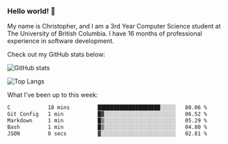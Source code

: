 ### Hello world! 👋
My name is Christopher, and I am a 3rd Year Computer Science student at The University of British Columbia. I have 16 months of professional experience in software development.


Check out my GitHub stats below: 

![GitHub stats](https://github-readme-stats-chrishadrian.vercel.app/api?username=chrishadrian&hide=contribs,issues&count_private=true&show_icons=true&theme=tokyonight)

![Top Langs](https://github-readme-stats-chrishadrian.vercel.app/api/top-langs/?username=chrishadrian&exclude_repo=prodify,cpsc221&layout=compact&theme=tokyonight&langs_count=4)

What I've been up to this week:
<!--START_SECTION:waka-->

```txt
C            18 mins         ████████████████████░░░░░   80.06 %
Git Config   1 min           █▓░░░░░░░░░░░░░░░░░░░░░░░   06.52 %
Markdown     1 min           █▒░░░░░░░░░░░░░░░░░░░░░░░   05.29 %
Bash         1 min           █▒░░░░░░░░░░░░░░░░░░░░░░░   04.80 %
JSON         0 secs          ▓░░░░░░░░░░░░░░░░░░░░░░░░   02.81 %
```

<!--END_SECTION:waka-->
<!-- [![willianrod's wakatime stats](https://github-readme-stats.vercel.app/api/wakatime?username=chrishadrian)](https://github.com/anuraghazra/github-readme-stats) -->

<!--
- 🔭 I’m currently working on ...
- 🌱 I’m currently learning ...
- 👯 I’m looking to collaborate on ...
- 🤔 I’m looking for help with ...
- 💬 Ask me about ...
- 📫 How to reach me: ...
- 😄 Pronouns: ...
- ⚡ Fun fact: ...
-->
